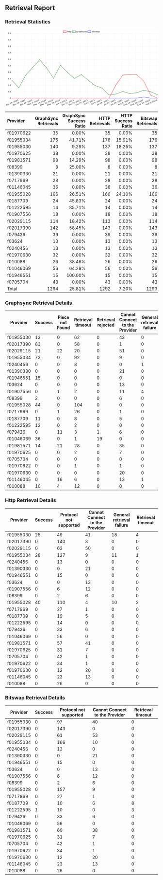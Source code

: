 ## Retrieval Report
### Retrieval Statistics
<img src="https://raw.githubusercontent.com/data-preservation-programs/filplus-checker-assets/main/filecoin-project/filecoin-plus-large-datasets/issues/1536/1694148911901.png"/>

| Provider  | GraphSync Retrievals | GraphSync Success Ratio | HTTP Retrievals | HTTP Success Ratio | Bitswap Retrievals | Bitswap Success Ratio |
| :-------- | -------------------: | ----------------------: | --------------: | -----------------: | -----------------: | --------------------: |
| f01970622 |                   35 |                   0.00% |              35 |              0.00% |                 35 |                 0.00% |
| f01955034 |                  175 |                  41.71% |             176 |             15.91% |                176 |                 0.00% |
| f01955030 |                  140 |                   9.29% |             137 |             18.25% |                137 |                 0.00% |
| f01970625 |                   38 |                   0.00% |              38 |              0.00% |                 38 |                 0.00% |
| f01981571 |                   98 |                  14.29% |              98 |              0.00% |                 98 |                 0.00% |
| f08399    |                    8 |                  25.00% |               8 |              0.00% |                  8 |                 0.00% |
| f01390330 |                   21 |                   0.00% |              21 |              0.00% |                 21 |                 0.00% |
| f0717969  |                   28 |                   0.00% |              28 |              0.00% |                 28 |                 0.00% |
| f01146045 |                   36 |                   0.00% |              36 |              0.00% |                 36 |                 0.00% |
| f01955028 |                  166 |                  26.51% |             166 |             24.10% |                166 |                 0.00% |
| f0187709  |                   24 |                  45.83% |              24 |              0.00% |                 24 |                 0.00% |
| f01222595 |                   14 |                  85.71% |              14 |              0.00% |                 14 |                 7.14% |
| f01907556 |                   18 |                   0.00% |              18 |              0.00% |                 18 |                 0.00% |
| f02029115 |                  114 |                  18.42% |             113 |              0.00% |                114 |                 0.00% |
| f02017390 |                  142 |                  58.45% |             143 |              0.00% |                143 |                 0.00% |
| f079426   |                   39 |                   0.00% |              39 |              0.00% |                 39 |                 0.00% |
| f03624    |                   13 |                   0.00% |              13 |              0.00% |                 13 |                 0.00% |
| f0240456  |                   13 |                   0.00% |              13 |              0.00% |                 13 |                 0.00% |
| f01970630 |                   32 |                   0.00% |              32 |              0.00% |                 32 |                 0.00% |
| f010088   |                   26 |                  38.46% |              26 |              0.00% |                 26 |                 0.00% |
| f01046069 |                   56 |                  64.29% |              56 |              0.00% |                 56 |                 0.00% |
| f01946551 |                   15 |                 100.00% |              15 |              0.00% |                 15 |                 0.00% |
| f0705704  |                   43 |                   0.00% |              43 |              0.00% |                 43 |                 0.00% |
| Total     |                 1294 |                  25.81% |            1292 |              7.20% |               1293 |                 0.08% |

### Graphsync Retrieval Details
| Provider  | Success | Piece not Found | Retrieval timeout | Retrieval rejected | Cannot Connect to the Provider | General retrieval failure | Unconfirmed block transfer | Provider not online | Retrieval not free |
| --------- | ------- | --------------- | ----------------- | ------------------ | ------------------------------ | ------------------------- | -------------------------- | ------------------- | ------------------ |
| f01955030 | 13      | 0               | 62                | 0                  | 43                             | 0                         | 0                          | 22                  | 0                  |
| f02017390 | 83      | 0               | 58                | 0                  | 1                              | 0                         | 0                          | 0                   | 0                  |
| f02029115 | 21      | 22              | 20                | 0                  | 51                             | 0                         | 0                          | 0                   | 0                  |
| f01955034 | 73      | 0               | 92                | 0                  | 9                              | 0                         | 1                          | 0                   | 0                  |
| f0240456  | 0       | 0               | 8                 | 0                  | 0                              | 1                         | 0                          | 4                   | 0                  |
| f01390330 | 0       | 0               | 0                 | 0                  | 21                             | 0                         | 0                          | 0                   | 0                  |
| f01946551 | 15      | 0               | 0                 | 0                  | 0                              | 0                         | 0                          | 0                   | 0                  |
| f03624    | 0       | 0               | 0                 | 0                  | 13                             | 0                         | 0                          | 0                   | 0                  |
| f01907556 | 0       | 1               | 2                 | 0                  | 11                             | 4                         | 0                          | 0                   | 0                  |
| f08399    | 2       | 0               | 0                 | 0                  | 6                              | 0                         | 0                          | 0                   | 0                  |
| f01955028 | 44      | 0               | 104               | 0                  | 0                              | 0                         | 18                         | 0                   | 0                  |
| f0717969  | 0       | 1               | 26                | 0                  | 1                              | 0                         | 0                          | 0                   | 0                  |
| f0187709  | 11      | 0               | 8                 | 0                  | 5                              | 0                         | 0                          | 0                   | 0                  |
| f01222595 | 12      | 0               | 2                 | 0                  | 0                              | 0                         | 0                          | 0                   | 0                  |
| f079426   | 0       | 11              | 3                 | 1                  | 6                              | 0                         | 0                          | 0                   | 18                 |
| f01046069 | 36      | 0               | 1                 | 19                 | 0                              | 0                         | 0                          | 0                   | 0                  |
| f01981571 | 14      | 21              | 28                | 0                  | 35                             | 0                         | 0                          | 0                   | 0                  |
| f01970625 | 0       | 0               | 2                 | 0                  | 7                              | 0                         | 0                          | 29                  | 0                  |
| f0705704  | 0       | 0               | 0                 | 0                  | 0                              | 0                         | 5                          | 19                  | 19                 |
| f01970622 | 0       | 0               | 1                 | 0                  | 1                              | 0                         | 3                          | 30                  | 0                  |
| f01970630 | 0       | 0               | 0                 | 0                  | 20                             | 0                         | 0                          | 12                  | 0                  |
| f01146045 | 0       | 16              | 6                 | 0                  | 13                             | 1                         | 0                          | 0                   | 0                  |
| f010088   | 10      | 4               | 12                | 0                  | 0                              | 0                         | 0                          | 0                   | 0                  |

### Http Retrieval Details
| Provider  | Success | Protocol not supported | Cannot Connect to the Provider | General retrieval failure | Retrieval timeout |
| --------- | ------- | ---------------------- | ------------------------------ | ------------------------- | ----------------- |
| f01955030 | 25      | 49                     | 41                             | 18                        | 4                 |
| f02017390 | 0       | 140                    | 3                              | 0                         | 0                 |
| f02029115 | 0       | 63                     | 50                             | 0                         | 0                 |
| f01955034 | 28      | 127                    | 9                              | 11                        | 1                 |
| f0240456  | 0       | 13                     | 0                              | 0                         | 0                 |
| f01390330 | 0       | 0                      | 21                             | 0                         | 0                 |
| f01946551 | 0       | 15                     | 0                              | 0                         | 0                 |
| f03624    | 0       | 0                      | 13                             | 0                         | 0                 |
| f01907556 | 0       | 6                      | 12                             | 0                         | 0                 |
| f08399    | 0       | 2                      | 6                              | 0                         | 0                 |
| f01955028 | 40      | 110                    | 4                              | 10                        | 2                 |
| f0717969  | 0       | 27                     | 1                              | 0                         | 0                 |
| f0187709  | 0       | 19                     | 5                              | 0                         | 0                 |
| f01222595 | 0       | 14                     | 0                              | 0                         | 0                 |
| f079426   | 0       | 33                     | 6                              | 0                         | 0                 |
| f01046069 | 0       | 56                     | 0                              | 0                         | 0                 |
| f01981571 | 0       | 57                     | 41                             | 0                         | 0                 |
| f01970625 | 0       | 31                     | 7                              | 0                         | 0                 |
| f0705704  | 0       | 42                     | 1                              | 0                         | 0                 |
| f01970622 | 0       | 34                     | 1                              | 0                         | 0                 |
| f01970630 | 0       | 12                     | 20                             | 0                         | 0                 |
| f01146045 | 0       | 23                     | 13                             | 0                         | 0                 |
| f010088   | 0       | 26                     | 0                              | 0                         | 0                 |

### Bitswap Retrieval Details
| Provider  | Success | Protocol not supported | Cannot Connect to the Provider | Retrieval timeout |
| --------- | ------- | ---------------------- | ------------------------------ | ----------------- |
| f01955030 | 0       | 97                     | 40                             | 0                 |
| f02017390 | 0       | 143                    | 0                              | 0                 |
| f02029115 | 0       | 61                     | 53                             | 0                 |
| f01955034 | 0       | 166                    | 10                             | 0                 |
| f0240456  | 0       | 13                     | 0                              | 0                 |
| f01390330 | 0       | 0                      | 21                             | 0                 |
| f01946551 | 0       | 15                     | 0                              | 0                 |
| f03624    | 0       | 0                      | 13                             | 0                 |
| f01907556 | 0       | 6                      | 12                             | 0                 |
| f08399    | 0       | 2                      | 6                              | 0                 |
| f01955028 | 0       | 157                    | 9                              | 0                 |
| f0717969  | 0       | 27                     | 1                              | 0                 |
| f0187709  | 0       | 10                     | 6                              | 8                 |
| f01222595 | 1       | 10                     | 0                              | 3                 |
| f079426   | 0       | 33                     | 6                              | 0                 |
| f01046069 | 0       | 56                     | 0                              | 0                 |
| f01981571 | 0       | 60                     | 38                             | 0                 |
| f01970625 | 0       | 31                     | 7                              | 0                 |
| f0705704  | 0       | 42                     | 1                              | 0                 |
| f01970622 | 0       | 34                     | 1                              | 0                 |
| f01970630 | 0       | 12                     | 20                             | 0                 |
| f01146045 | 0       | 23                     | 13                             | 0                 |
| f010088   | 0       | 26                     | 0                              | 0                 |
